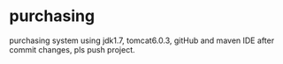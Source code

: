 # purchasing
purchasing system
using jdk1.7, tomcat6.0.3, gitHub and maven
IDE after commit changes, pls push project.
